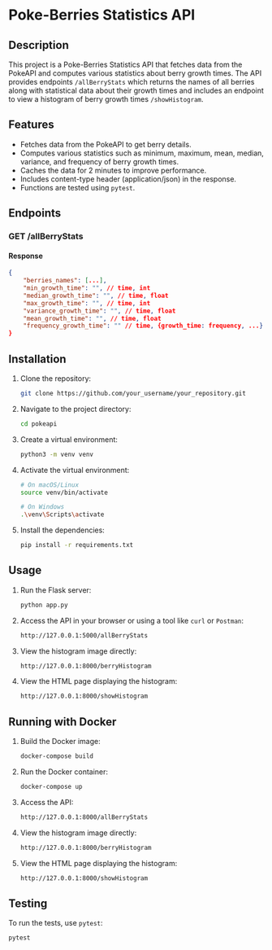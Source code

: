 # Poke-Berries Statistics API


## Description

This project is a Poke-Berries Statistics API that fetches data from the PokeAPI and computes various statistics about berry growth times. The API provides endpoints `/allBerryStats` which returns the names of all berries along with statistical data about their growth times and includes an endpoint to view a histogram of berry growth times `/showHistogram`.

## Features

- Fetches data from the PokeAPI to get berry details.
- Computes various statistics such as minimum, maximum, mean, median, variance, and frequency of berry growth times.
- Caches the data for 2 minutes to improve performance.
- Includes content-type header (application/json) in the response.
- Functions are tested using `pytest`.

## Endpoints

### GET /allBerryStats

#### Response
```json
{
    "berries_names": [...],
    "min_growth_time": "", // time, int
    "median_growth_time": "", // time, float
    "max_growth_time": "", // time, int
    "variance_growth_time": "", // time, float
    "mean_growth_time": "", // time, float
    "frequency_growth_time": "" // time, {growth_time: frequency, ...}
}
````

## Installation

1. Clone the repository:
    ```bash
    git clone https://github.com/your_username/your_repository.git
    ```

2. Navigate to the project directory:
    ```bash
    cd pokeapi
    ```

3. Create a virtual environment:
    ```bash
    python3 -m venv venv
    ```

4. Activate the virtual environment:
    ```bash
    # On macOS/Linux
    source venv/bin/activate

    # On Windows
    .\venv\Scripts\activate
    ```

5. Install the dependencies:
    ```bash
    pip install -r requirements.txt
    ```

## Usage

1. Run the Flask server:
    ```bash
    python app.py
    ```

2. Access the API in your browser or using a tool like `curl` or `Postman`:
    ```bash
    http://127.0.0.1:5000/allBerryStats
    ```

3. View the histogram image directly:
    ```bash
    http://127.0.0.1:8000/berryHistogram
    ```

4. View the HTML page displaying the histogram:
    ```bash
    http://127.0.0.1:8000/showHistogram
    ```

## Running with Docker

1. Build the Docker image:
    ```bash
    docker-compose build
    ```

2. Run the Docker container:
    ```bash
    docker-compose up
    ```

3. Access the API:
    ```bash
    http://127.0.0.1:8000/allBerryStats
    ```

4. View the histogram image directly:
    ```bash
    http://127.0.0.1:8000/berryHistogram
    ```

5. View the HTML page displaying the histogram:
    ```bash
    http://127.0.0.1:8000/showHistogram
    ```


## Testing

To run the tests, use `pytest`:
```bash
pytest

